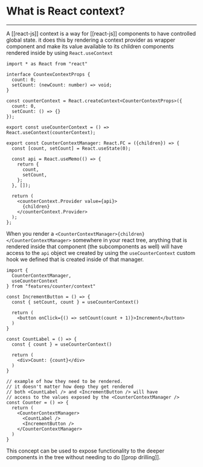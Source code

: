 # What is React context?
---
A [[react-js]] context is a way for [[react-js]] components to have controlled global state. it does this by rendering a context provider as wrapper component and make its value available to its children components rendered inside by using `React.useContext`

```tsx
import * as React from "react"

interface CountexContextProps {
  count: 0;
  setCount: (newCount: number) => void;
}

const counterContext = React.createContext<CounterContextProps>({
  count: 0,
  setCount: () => {}
});

export const useCounterContext = () => React.useContext(counterContext);

export const CounterContextManager: React.FC = ({children}) => {
  const [count, setCount] = React.useState(0);

  const api = React.useMemo(() => {
	return {
	  count,
	  setCount,
	};
  }, []);

  return (
    <counterContext.Provider value={api}>
      {children}
    </counterContext.Provider>
  );
};
```

When you render a `<CounterContextManager>{children}</CounterContextManager>` somewhere in your react tree, anything that is rendered inside that component (the subcomponents as well) will have access to the `api` object we created by using the `useCounterContext` custom hook we defined that is created inside of that manager.

```tsx
import {
  CounterContextManager, 
  useCounterContext
} from "features/counter/context"

const IncrementButton = () => {
  const { setCount, count } = useCounterContext()

  return (
    <button onClick={() => setCount(count + 1)}>Increment</button>
  )
}

const CountLabel = () => {
  const { count } = useCounterContext()

  return (
    <div>Count: {count}</div>
  )
}

// example of how they need to be rendered. 
// it doesn't matter how deep they get rendered
// both <CountLabel /> and <IncrementButton /> will have
// access to the values exposed by the <CounterContextManager />
const Counter = () => {
  return (
    <CounterContextManager>
      <CountLabel />
      <IncrementButton />
    </CounterContextManager>
  )
}
```

This concept can be used to expose functionality to the deeper components in the tree without needing to do [[prop drilling]].

